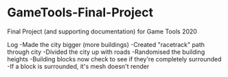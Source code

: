# GameTools-Final-Project
Final Project (and supporting documentation) for Game Tools 2020

Log
-Made the city bigger (more buildings)
-Created "racetrack" path through city
-Divided the city up with roads
-Randomised the building heights
-Building blocks now check to see if they're completely surrounded
-If a block is surrounded, it's mesh doesn't render
